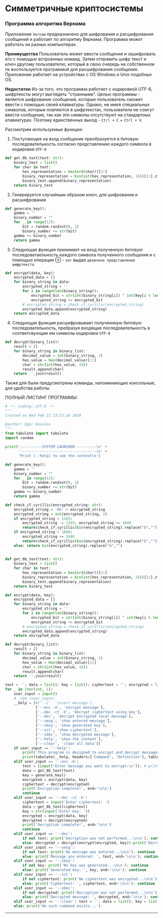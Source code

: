 # Симметричные криптосистемы 

### Программа алгоритма Вернама

Приложение `Vernam` предназначено для шифрования и расшифрования сообщений и работает по алгоритму Вернама. Программа может работать на разных компьютерах. 

**Преимущества** Пользователь может ввести сообщение и зашифровать его с помощью встроенных команд. Затем отправить шифр текст и ключ другому пользователю, который в свою очередь на собственном пк воспользуется программой для расшифрования сообщения. Приложение работает на устройствах с OS Windows и Unix-подобных OS.

**Недостатки** Из-за того, что программа работает с кодировкой UTF-8, шифртексты могут выглядеть "странными". Целью программы - является шифрование сообщений, которые пользователь сможет ввести с помощью своей клавиатуры. Однако, не имея специальных символов, которые повляются в шифртекстах, пользователи не сомгут ввести сообщение, так как эти символы отсутствуют на стандартных клавиатурах. Поэтому единственных выход - `Ctrl + C` + `Ctrl + V`.

Рассмотрим используемые функции: 

1. Поступающее на вход сообщение преобразуется в битовую последовательность согласно представлению каждого символа в кодировке `UTF-8`

```python
def get_0b_text(text: str):
    binary_text = list()
    for char in text:
        hex_representation = hex(ord(char))[2:]
        binary_representation = bin(int(hex_representation, 16))[2:].zfill(len(hex_representation)*4)
        binary_text.append(binary_representation)
    return binary_text
```

2. Генерируется случайным образом ключ, для шифрования и расшифрования

```python
def generate_key():
    gamma = ''
    binary_number = ""
    for _ in range(12):
        bit = random.randint(0, 1)
        binary_number += str(bit)
    gamma += binary_number
    return gamma
```

3. Следующая функция принимает на вход полученную битовую последоватаельность каждого символа полученного сообщения и с помощью операции $\oplus$ - `xor` выдае `двоичное представление шифртекста`


```python
def encrypt(data, key):
    encrypted_data = []
    for binary_string in data:
        encrypted_string = ''
        for i in range(len(binary_string)):
            encrypted_bit = str(int(binary_string[i]) ^ int(key[i % len(key)]))
            encrypted_string += encrypted_bit
        # encrypted_string = check_if_cyrillic(encrypted_string)
        encrypted_data.append(encrypted_string)
    return encrypted_data
```

4. Следующая функция расшифровывает полученнную битовую последовательность, пребразуя входящие последовательность в соответсвующие им символы кодировки `UTF-8`

```python
def decrypt(binary_list):
    result = []
    for binary_string in binary_list:
        decimal_value = int(binary_string, 2)
        hex_value = hex(decimal_value)[2:]
        char = chr(int(hex_value, 16))
        result.append(char)
    return ''.join(result)
```

Также для были предусмотрены команды, напоминающие консольные, для удобства работы.

ПОЛНЫЙ ЛИСТИНГ ПРОГРАММЫ:

```python
# -*- coding: utf-8 -*-
"""
Created on Wed Feb 21 13:53:16 2024

@author: Egor Kovalev
"""
from tabulate import tabulate
import random 
    
print('----------SYSTEM LAUNCHED----------\n' + 
      '-----------------------------------\n' +
      'Print [--help] to see the context\n')

def generate_key():
    gamma = ''
    binary_number = ""
    for _ in range(12):
        bit = random.randint(0, 1)
        binary_number += str(bit)
    gamma += binary_number
    return gamma

def check_if_cyrillic(encrypted_string: str):
    encrypted_string = '0b' + encrypted_string
    encrypted_string = int(encrypted_string, 2)
    if encrypted_string > 1103:
        encrypted_string -= 1103; encrypted_string += 1040
        return(check_if_cyrillic(bin(encrypted_string).replace("b","")))
    if encrypted_string < 1040:
        encrypted_string += 1040
        return(check_if_cyrillic(bin(encrypted_string).replace("b","")))
    else: return bin(encrypted_string).replace("b","")
        
    
def get_0b_text(text: str):
    binary_text = list()
    for char in text:
        hex_representation = hex(ord(char))[2:]
        binary_representation = bin(int(hex_representation, 16))[2:].zfill(len(hex_representation)*4)
        binary_text.append(binary_representation)
    return binary_text

def encrypt(data, key):
    encrypted_data = []
    for binary_string in data:
        encrypted_string = ''
        for i in range(len(binary_string)):
            encrypted_bit = str(int(binary_string[i]) ^ int(key[i % len(key)]))
            encrypted_string += encrypted_bit
        # encrypted_string = check_if_cyrillic(encrypted_string)
        encrypted_data.append(encrypted_string)
    return encrypted_data

def decrypt(binary_list):
    result = []
    for binary_string in binary_list:
        decimal_value = int(binary_string, 2)
        hex_value = hex(decimal_value)[2:]
        char = chr(int(hex_value, 16))
        result.append(char)
    return ''.join(result)

text = ''; data = list(); key = list(); ciphertext = ''; encrypted = list(); decrypted = ''
for _ in iter(int, 1):
    user_input = input()
    # _cmd_(user_input)
    __help = (#['--i', 'insert message'],
              ['--enc -m', 'encrypt message'],
              ['--dec -ct -k', 'decrypt ciphertext using key'],
              ['--dec', 'decrypt encrypted local message'],
              ['--smsg', 'show entered message'],
              ['--skey', 'show generated key'],
              ['--sct', 'show ciphertext'],
              ['--sdec', 'show decrypted message'],
              ['--help', 'show the context'],
              ['--clear', 'clear all data'])
    if user_input == '--help': 
        print('This program is designed to encrypt and decrypt messages\nEnter the following commands on separate lines.\n')
        print(tabulate(__help, headers=['Command', 'Definition'], tablefmt='rounded_grid'), end='\n\n'); continue
    elif user_input == '--enc -m':
        text = (input('Enter message you want to encrypt:\n')); # print('Text inserted!', end='\n\n');
        data = get_0b_text(text)
        key = generate_key()
        encrypted = encrypt(data, key)
        ciphertext = decrypt(encrypted)
        print('Encryption complete!', end='\n\n')
        continue
    elif user_input == '--dec -ct -k':
        ciphertext = input('Enter ciphertext: ')
        data = get_0b_text(ciphertext)
        key = str(input('Enter key: '))
        encrypted = encrypt(data, key)
        decrypted = decrypt(encrypted)
        print('Decryption complete!', end='\n\n')
        continue
    elif user_input == '--dec':
        if not text: print('Decryption was not performed...\n\n'); continue
        else: decrypted = decrypt(encrypt(encrypted, key));print('Decryption complete!', end='\n\n');continue
    elif user_input == '--smsg': 
        if not text: print('No message was entered...\n\n'); continue
        else: print('Message you entered: ', text, end='\n\n'); continue
    elif user_input == '--skey': 
        if not key: print('No key was generated...\n\n'); continue
        else: print('Generated key: ', key, end='\n\n'); continue
    elif user_input == '--sct':
        if not ciphertext: print('No ciphertext was encrypted...\n\n'); continue
        else: print('Ciphertext: ', ciphertext, end='\n\n'); continue
    elif user_input == '--sdec': 
        if not decrypted: print('Decryption was not performed...\n\n'); #continue
        else: print('Decrypted message: ', decrypted, end='\n\n'); continue
    elif user_input == '--clear': text = ''; data = list(); key = list(); ciphertext = ''; encrypted = list(); print('All data cleared', end='\n\n'); continue
    else: print('No such command exists...')        

```

---








